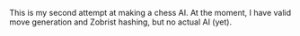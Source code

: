 This is my second attempt at making a chess AI.
At the moment, I have valid move generation and Zobrist hashing, but no actual AI (yet). 